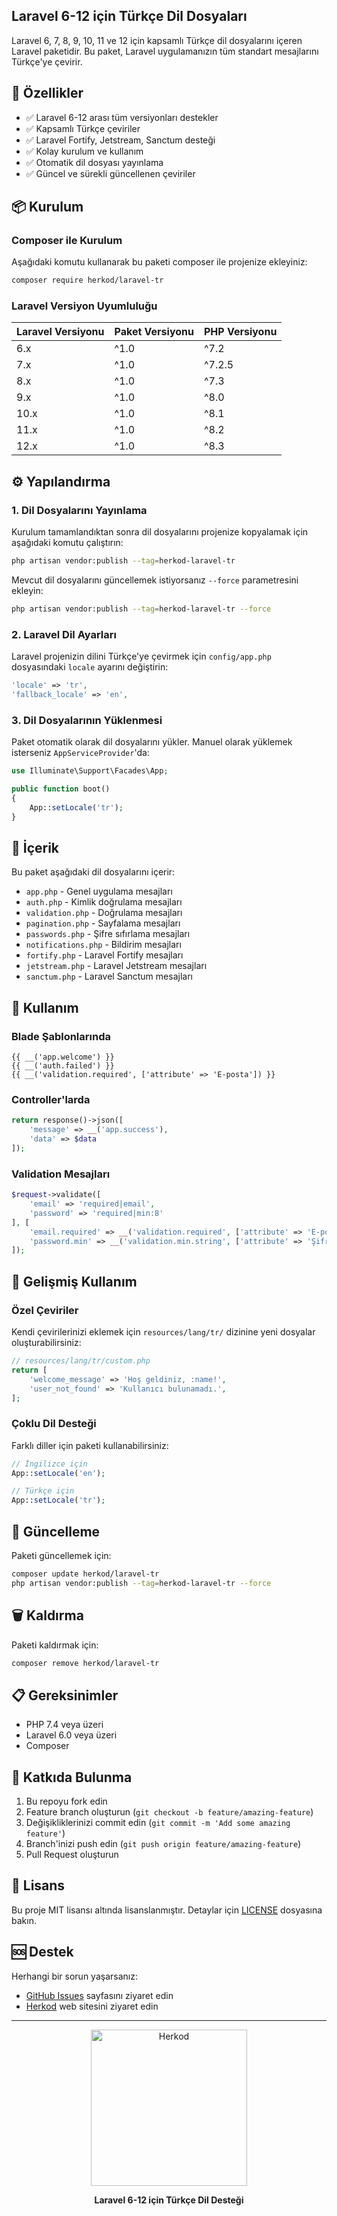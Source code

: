 ## Laravel 6-12 için Türkçe Dil Dosyaları

Laravel 6, 7, 8, 9, 10, 11 ve 12 için kapsamlı Türkçe dil dosyalarını içeren Laravel paketidir. Bu paket, Laravel uygulamanızın tüm standart mesajlarını Türkçe'ye çevirir.

## 🚀 Özellikler

- ✅ Laravel 6-12 arası tüm versiyonları destekler
- ✅ Kapsamlı Türkçe çeviriler
- ✅ Laravel Fortify, Jetstream, Sanctum desteği
- ✅ Kolay kurulum ve kullanım
- ✅ Otomatik dil dosyası yayınlama
- ✅ Güncel ve sürekli güncellenen çeviriler

## 📦 Kurulum

### Composer ile Kurulum

Aşağıdaki komutu kullanarak bu paketi composer ile projenize ekleyiniz:

```bash
composer require herkod/laravel-tr
```

### Laravel Versiyon Uyumluluğu

| Laravel Versiyonu | Paket Versiyonu | PHP Versiyonu |
|-------------------|-----------------|---------------|
| 6.x               | ^1.0            | ^7.2          |
| 7.x               | ^1.0            | ^7.2.5        |
| 8.x               | ^1.0            | ^7.3          |
| 9.x               | ^1.0            | ^8.0          |
| 10.x              | ^1.0            | ^8.1          |
| 11.x              | ^1.0            | ^8.2          |
| 12.x              | ^1.0            | ^8.3          |

## ⚙️ Yapılandırma

### 1. Dil Dosyalarını Yayınlama

Kurulum tamamlandıktan sonra dil dosyalarını projenize kopyalamak için aşağıdaki komutu çalıştırın:

```bash
php artisan vendor:publish --tag=herkod-laravel-tr
```

Mevcut dil dosyalarını güncellemek istiyorsanız `--force` parametresini ekleyin:

```bash
php artisan vendor:publish --tag=herkod-laravel-tr --force
```

### 2. Laravel Dil Ayarları

Laravel projenizin dilini Türkçe'ye çevirmek için `config/app.php` dosyasındaki `locale` ayarını değiştirin:

```php
'locale' => 'tr',
'fallback_locale' => 'en',
```

### 3. Dil Dosyalarının Yüklenmesi

Paket otomatik olarak dil dosyalarını yükler. Manuel olarak yüklemek isterseniz `AppServiceProvider`'da:

```php
use Illuminate\Support\Facades\App;

public function boot()
{
    App::setLocale('tr');
}
```

## 📁 İçerik

Bu paket aşağıdaki dil dosyalarını içerir:

- `app.php` - Genel uygulama mesajları
- `auth.php` - Kimlik doğrulama mesajları
- `validation.php` - Doğrulama mesajları
- `pagination.php` - Sayfalama mesajları
- `passwords.php` - Şifre sıfırlama mesajları
- `notifications.php` - Bildirim mesajları
- `fortify.php` - Laravel Fortify mesajları
- `jetstream.php` - Laravel Jetstream mesajları
- `sanctum.php` - Laravel Sanctum mesajları

## 🎯 Kullanım

### Blade Şablonlarında

```blade
{{ __('app.welcome') }}
{{ __('auth.failed') }}
{{ __('validation.required', ['attribute' => 'E-posta']) }}
```

### Controller'larda

```php
return response()->json([
    'message' => __('app.success'),
    'data' => $data
]);
```

### Validation Mesajları

```php
$request->validate([
    'email' => 'required|email',
    'password' => 'required|min:8'
], [
    'email.required' => __('validation.required', ['attribute' => 'E-posta']),
    'password.min' => __('validation.min.string', ['attribute' => 'Şifre', 'min' => 8])
]);
```

## 🔧 Gelişmiş Kullanım

### Özel Çeviriler

Kendi çevirilerinizi eklemek için `resources/lang/tr/` dizinine yeni dosyalar oluşturabilirsiniz:

```php
// resources/lang/tr/custom.php
return [
    'welcome_message' => 'Hoş geldiniz, :name!',
    'user_not_found' => 'Kullanıcı bulunamadı.',
];
```

### Çoklu Dil Desteği

Farklı diller için paketi kullanabilirsiniz:

```php
// İngilizce için
App::setLocale('en');

// Türkçe için
App::setLocale('tr');
```

## 🚀 Güncelleme

Paketi güncellemek için:

```bash
composer update herkod/laravel-tr
php artisan vendor:publish --tag=herkod-laravel-tr --force
```

## 🗑️ Kaldırma

Paketi kaldırmak için:

```bash
composer remove herkod/laravel-tr
```

## 📋 Gereksinimler

- PHP 7.4 veya üzeri
- Laravel 6.0 veya üzeri
- Composer

## 🤝 Katkıda Bulunma

1. Bu repoyu fork edin
2. Feature branch oluşturun (`git checkout -b feature/amazing-feature`)
3. Değişikliklerinizi commit edin (`git commit -m 'Add some amazing feature'`)
4. Branch'inizi push edin (`git push origin feature/amazing-feature`)
5. Pull Request oluşturun

## 📄 Lisans

Bu proje MIT lisansı altında lisanslanmıştır. Detaylar için [LICENSE](LICENSE) dosyasına bakın.

## 🆘 Destek

Herhangi bir sorun yaşarsanız:

- [GitHub Issues](https://github.com/herkod/laravel-tr/issues) sayfasını ziyaret edin
- [Herkod](https://www.herkod.com) web sitesini ziyaret edin

---

<p align="center">
  <a href="https://www.herkod.com">
    <img src="https://herkod.com/images/logo/logo.svg" width="250" alt="Herkod">
  </a>
</p>

<p align="center">
  <strong>Laravel 6-12 için Türkçe Dil Desteği</strong>
</p>